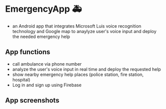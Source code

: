 
# EmergencyApp 🚑
- an Android app that integrates Microsoft Luis voice recognition technology and Google map to anaylyze user's voice input and deploy the needed emergency help 

## App functions 
- call ambulance via phone number 
- analyze the user's voice input in real time and deploy the requested help 
- show nearby emergency help places (police station, fire station, hospital) 
- Log in and sign up using Firebase 

## App screenshots 

